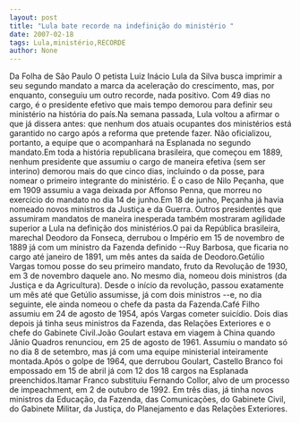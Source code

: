 ```yaml
---
layout: post
title: "Lula bate recorde na indefinição do ministério "
date: 2007-02-18
tags: Lula,ministério,RECORDE
author: None
---
```

Da Folha de São Paulo
O petista Luiz Inácio Lula da Silva busca imprimir a seu segundo mandato a marca da aceleração do crescimento, mas, por enquanto, conseguiu um outro recorde, nada positivo. Com 49 dias no cargo, é o presidente efetivo que mais tempo demorou para definir seu ministério na história do país.Na semana passada, Lula voltou a afirmar o que já dissera antes: que nenhum dos atuais ocupantes dos ministérios está garantido no cargo após a reforma que pretende fazer. Não oficializou, portanto, a equipe que o acompanhará na Esplanada no segundo mandato.Em toda a história republicana brasileira, que começou em 1889, nenhum presidente que assumiu o cargo de maneira efetiva (sem ser interino) demorou mais do que cinco dias, incluindo o da posse, para nomear o primeiro integrante do ministério. É o caso de Nilo Peçanha, que em 1909 assumiu a vaga deixada por Affonso Penna, que morreu no exercício do mandato no dia 14 de junho.Em 18 de junho, Peçanha já havia nomeado novos ministros da Justiça e da Guerra. Outros presidentes que assumiram mandatos de maneira inesperada também mostraram agilidade superior a Lula na definição dos ministérios.O pai da República brasileira, marechal Deodoro da Fonseca, derrubou o Império em 15 de novembro de 1889 já com um ministro da Fazenda definido --Ruy Barbosa, que ficaria no cargo até janeiro de 1891, um mês antes da saída de Deodoro.Getúlio Vargas tomou posse do seu primeiro mandato, fruto da Revolução de 1930, em 3 de novembro daquele ano. No mesmo dia, nomeou dois ministros (da Justiça e da Agricultura). Desde o início da revolução, passou exatamente um mês até que Getúlio assumisse, já com dois ministros --e, no dia seguinte, ele ainda nomeou o chefe da pasta da Fazenda.Café Filho assumiu em 24 de agosto de 1954, após Vargas cometer suicídio. Dois dias depois já tinha seus ministros da Fazenda, das Relações Exteriores e o chefe do Gabinete Civil.João Goulart estava em viagem à China quando Jânio Quadros renunciou, em 25 de agosto de 1961. Assumiu o mandato só no dia 8 de setembro, mas já com uma equipe ministerial inteiramente montada.Após o golpe de 1964, que derrubou Goulart, Castello Branco foi empossado em 15 de abril já com 12 dos 18 cargos na Esplanada preenchidos.Itamar Franco substituiu Fernando Collor, alvo de um processo de impeachment, em 2 de outubro de 1992. Em três dias, já tinha novos ministros da Educação, da Fazenda, das Comunicações, do Gabinete Civil, do Gabinete Militar, da Justiça, do Planejamento e das Relações Exteriores. 